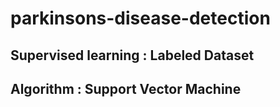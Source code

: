 # parkinsons-disease-detection
## Supervised learning : Labeled Dataset
## Algorithm : Support Vector Machine
